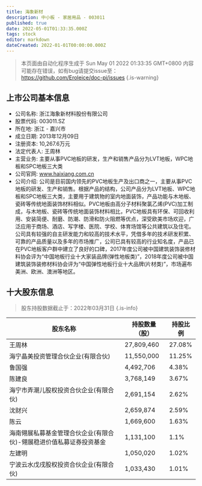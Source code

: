 ```yaml
---
title: 海象新材
description: 中小板 - 家居用品 - 003011
published: true
date: 2022-05-01T01:33:35.000Z
tags: stock
editor: markdown
dateCreated: 2022-01-01T00:00:00.000Z
---
```


> 本页面由自动化程序生成于 Sun May 01 2022 01:33:35 GMT+0800
> 内容可能存在错误，如有bug请提交issue至：https://github.com/Eroleice/doc-pi/issues
{.is-warning}

## 上市公司基本信息
- 公司名称: 浙江海象新材料股份有限公司
- 股票代码: 003011.SZ
- 所在地: 浙江 - 嘉兴市
- 成立日期: 2013年12月09日
- 注册资本: 10,267.6万元
- 法定代表人: 王周林
- 主营业务: 主要从事PVC地板的研发，生产和销售产品分为LVT地板，WPC地板和SPC地板三大类
- 公司官网: www.haixiang.com.cn
- 公司介绍: 公司是目前国内领先的PVC地板生产及出口商之一，主要从事PVC地板的研发、生产和销售。根据产品的结构，公司产品分为LVT地板、WPC地板和SPC地板三大类，主要用于建筑物的室内地面装饰，产品功能与木地板、瓷砖等传统地面装饰材料相似。PVC地板由高分子材料聚氯乙烯(PVC)加工制成，与木地板、瓷砖等传统地面装饰材料相比，PVC地板具有环保、可回收利用、安装简便、耐磨、防潮、防滑和防火阻燃等优点，深受欧美市场欢迎，广泛应用于商场、酒店、写字楼、医院、学校、体育场馆等公共建筑以及住宅。公司具有较强的自主研发能力和较高的技术水平，凭借多年的技术研发积累、可靠的产品质量以及多年的市场推广，公司已具有较高的行业知名度，产品已在PVC地板客户群中建立了良好的口碑，2017年度公司被中国建筑装饰装修材料协会评为“中国地板行业十大家装品牌(弹性地板类)”，2018年度公司被中国建筑装饰装修材料协会评为“中国弹性地板行业十大品牌(片材类)”，市场遍布美洲、欧洲、澳洲等地区。


## 十大股东信息
> 股东持股数据截止于：2022年03月31日
{.is-info}

| 股东名称 | 持股数量（股） | 持股比例 |
| --- | --- | --- |
| 王周林 | 27,809,460 | 27.08% |
| 海宁晶美投资管理合伙企业(有限合伙) | 11,550,000 | 11.25% |
| 鲁国强 | 4,492,706 | 4.38% |
| 陈建良 | 3,768,149 | 3.67% |
| 海宁市弄潮儿股权投资合伙企业(有限合伙) | 2,691,154 | 2.62% |
| 沈财兴 | 2,659,874 | 2.59% |
| 陈云 | 1,669,600 | 1.63% |
| 海南翎展私募基金管理合伙企业(有限合伙)-翎展稳进价值私募证券投资基金 | 1,131,100 | 1.1% |
| 左建明 | 1,050,020 | 1.02% |
| 宁波云水戊戌股权投资合伙企业(有限合伙) | 1,033,430 | 1.01% |




